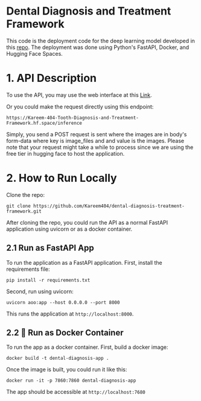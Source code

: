 # Dental Diagnosis and Treatment Framework
This code is the deployment code for the deep learning model developed in this [repo](https://github.com/akvnn/guiding-neural-nets). The deployment was done using Python's FastAPI, Docker, and Hugging Face Spaces.

# 1. API Description
To use the API, you may use the web interface at this [Link](https://www.diagnosemyteeth.com/). 

Or you could make the request directly using this endpoint:
```
https://Kareem-404-Tooth-Diagnosis-and-Treatment-Framework.hf.space/inference
```
 Simply, you send a POST request is sent where the images are in body's form-data where key is image_files and and value is the images. Please note that your request might take a while to process since we are using the free tier in hugging face to host the application.
# 2. How to Run Locally 
Clone the repo:
```
git clone https://github.com/Kareem404/dental-diagnosis-treatment-framework.git
```
After cloning the repo, you could run the API as a normal FastAPI application using uvicorn or as a docker container. 
## 2.1 Run as FastAPI App
To run the application as a FastAPI application. First, install the requirements file:
```
pip install -r requirements.txt
```
Second, run using uvicorn:
```
uvicorn aoo:app --host 0.0.0.0 --port 8000
````
This runs the application at `http://localhost:8000`. 
## 2.2 🐋 Run as Docker Container
To run the app as a docker container. First, build a docker image:
```
docker build -t dental-diagnosis-app .
```
Once the image is built, you could run it like this:
```
docker run -it -p 7860:7860 dental-diagnosis-app
```
The app should be accessible at `http://localhost:7680`
